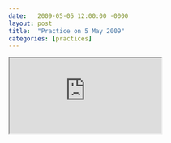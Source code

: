 ```yaml
---
date:   2009-05-05 12:00:00 -0000
layout: post
title:  "Practice on 5 May 2009"
categories: [practices]
---
```

<iframe src="https://www.youtube.com/embed/mkS_4PyHEhc?rel=0" allowfullscreen="allowfullscreen"></iframe>
